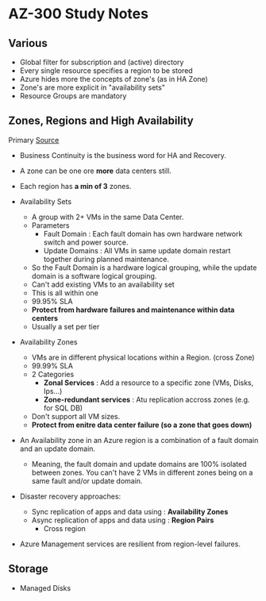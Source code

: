# AZ-300 Study Notes

## Various

* Global filter for subscription and (active) directory
* Every single resource specifies a region to be stored
* Azure hides more the concepts of zone's (as in HA Zone)
* Zone's are more explicit in "availability sets"
* Resource Groups are mandatory


## Zones, Regions and High Availability

Primary [Source](https://docs.microsoft.com/en-us/azure/availability-zones/az-overview)

* Business Continuity is the business word for HA and Recovery.
* A zone can be one ore **more** data centers still.
* Each region has **a min of 3** zones.

* Availability Sets
  * A group with 2+ VMs in the same Data Center.
  * Parameters
    * Fault Domain : Each fault domain has own hardware network switch and power source. 
    * Update Domains : All VMs in same update domain restart together during planned maintenance.
  * So the Fault Domain is a hardware logical grouping, while the update domain is a software logical grouping.
  * Can't add existing VMs to an availability set
  * This is all within one 
  * 99.95% SLA
  * **Protect from hardware failures and maintenance within data centers**
  * Usually a set per tier
  
* Availability Zones
  * VMs are in different physical locations within a Region. (cross Zone)
  * 99.99% SLA
  * 2 Categories
    * **Zonal Services** : Add a resource to a specific zone (VMs, Disks, Ips...)
    * **Zone-redundant services** : Atu replication accross zones (e.g. for SQL DB)
  * Don't support all VM sizes.
  * **Protect from enitre data center failure (so a zone that goes down)**
  
* An Availability zone in an Azure region is a combination of a fault domain and an update domain.
  * Meaning, the fault domain and update domains are 100% isolated between zones. You can't have 2 VMs in different zones being on a same fault and/or update domain.

* Disaster recovery approaches: 
  * Sync replication of apps and data using : **Availability Zones**
  * Async replication of apps and data using : **Region Pairs**
    * Cross region

* Azure Management services are resilient from region-level failures.

## Storage

* Managed Disks
